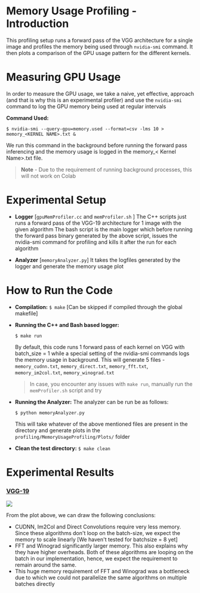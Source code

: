 
# Memory Usage Profiling - Introduction

This profiling setup runs a forward pass of the VGG architecture for a single image and profiles the memory being used through ``nvidia-smi`` command. It then plots a comparison of the GPU usage pattern for the different kernels. 
  

# Measuring GPU Usage
In order to measure the GPU usage, we take a naive, yet effective, approach (and that is why this is an experimental profiler) and use the `nvidia-smi` command to log the GPU memory being used at regular intervals

**Command Used:**
```
$ nvidia-smi --query-gpu=memory.used --format=csv -lms 10 > memory_<KERNEL NAME>.txt &
```

We run this command in the background before running the forward pass inferencing and the memory usage is logged in the memory_< Kernel Name>.txt file. 

>  **Note** - Due to the requirement of running background processes, this will not work on Colab 
  

# Experimental Setup
*  **Logger**  [`gpuMemProfiler.cc` and `memProfiler.sh` ]
	The C++ scripts just runs a forward pass of the VGG-19 architecture for 1 image with the given algorithm
The bash script is the main logger which before running the forward pass binary generated by the above script, issues the nvidia-smi command for profiling and kills it after the run for each algorithm

*  **Analyzer**  [`memoryAnalyzer.py`]
	It takes the logfiles generated by the logger and generate the memory usage plot


# How to Run the Code
 * **Compilation:**   `$ make`  [Can be skipped if compiled through the global makefile]
* **Running the C++ and Bash based logger:**
	```
	$ make run
	```
	By default, this code runs 1 forward pass of each kernel on VGG with batch_size = 1 while a special setting of the nvidia-smi commands logs the memory usage in background. This will generate 5 files  - `memory_cudnn.txt`, `memory_direct.txt`, `memory_fft.txt`, `memory_im2col.txt`, `memory_winograd.txt` 
	

	> In case, you encounter any issues with `make run`, manually run the `memProfiler.sh` script and try 

* **Running the Analyzer:**
	The analyzer can be run be as follows:
	```
	$ python memoryAnalyzer.py
	```
	This will take whatever of the above mentioned files are present in the directory and generate plots in the `profiling/MemoryUsageProfiling/Plots/` folder   

* **Clean the test directory:**  ```$ make clean```
  

# Experimental Results

### <ins>VGG-19</ins>
![](https://github.com/prajwal1210/HP3-CNN-Inferencing/blob/master/profiling/MemoryUsageProfiling/Plots/GPUMemoryUtilization.png)

From the plot above, we can draw the following conclusions:
* CUDNN, Im2Col and Direct Convolutions require very less memory. Since these algorithms don't loop on the batch-size, we expect the memory to scale linearly [We haven't tested for batchsize = 8 yet]
* FFT and Winograd significantly larger memory. This also explains why they have higher overheads. Both of these algorithms are looping on the batch in our implementation, hence, we expect the requirement to remain around the same. 
* This huge memory requirement of FFT and Winograd was a bottleneck due to which we could not parallelize the same algorithms on multiple batches directly
